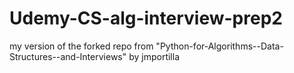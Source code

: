 # Udemy-CS-alg-interview-prep2
my version of the forked repo from "Python-for-Algorithms--Data-Structures--and-Interviews"  by jmportilla

